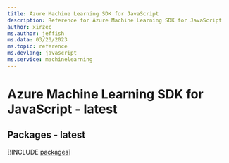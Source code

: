 ```yaml
---
title: Azure Machine Learning SDK for JavaScript
description: Reference for Azure Machine Learning SDK for JavaScript
author: xirzec
ms.author: jeffish
ms.data: 03/20/2023
ms.topic: reference
ms.devlang: javascript
ms.service: machinelearning
---
```

# Azure Machine Learning SDK for JavaScript - latest
## Packages - latest
[!INCLUDE [packages](machine-learning-index.md)]